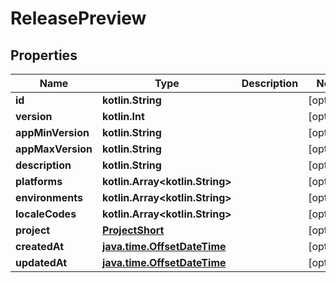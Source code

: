 
# ReleasePreview

## Properties
Name | Type | Description | Notes
------------ | ------------- | ------------- | -------------
**id** | **kotlin.String** |  |  [optional]
**version** | **kotlin.Int** |  |  [optional]
**appMinVersion** | **kotlin.String** |  |  [optional]
**appMaxVersion** | **kotlin.String** |  |  [optional]
**description** | **kotlin.String** |  |  [optional]
**platforms** | **kotlin.Array&lt;kotlin.String&gt;** |  |  [optional]
**environments** | **kotlin.Array&lt;kotlin.String&gt;** |  |  [optional]
**localeCodes** | **kotlin.Array&lt;kotlin.String&gt;** |  |  [optional]
**project** | [**ProjectShort**](ProjectShort.md) |  |  [optional]
**createdAt** | [**java.time.OffsetDateTime**](java.time.OffsetDateTime.md) |  |  [optional]
**updatedAt** | [**java.time.OffsetDateTime**](java.time.OffsetDateTime.md) |  |  [optional]



